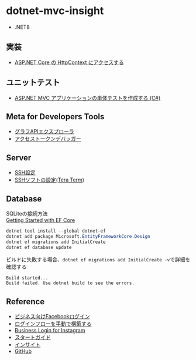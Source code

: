 # dotnet-mvc-insight
- .NET8

## 実装
- [ASP.NET Core の HttpContext にアクセスする](https://learn.microsoft.com/ja-jp/aspnet/core/fundamentals/http-context?view=aspnetcore-8.0)

## ユニットテスト
- [ASP.NET MVC アプリケーションの単体テストを作成する (C#)](https://learn.microsoft.com/ja-jp/aspnet/mvc/overview/older-versions-1/unit-testing/creating-unit-tests-for-asp-net-mvc-applications-cs)

## Meta for Developers Tools
- [グラフAPIエクスプローラ](https://developers.facebook.com/tools/explorer/)
- [アクセストークンデバッガー](https://developers.facebook.com/tools/debug/accesstoken/)

## Server
- [SSH設定](https://www.xserver.ne.jp/manual/man_server_ssh.php)
- [SSHソフトの設定(Tera Term)](https://www.xserver.ne.jp/manual/man_server_ssh_connect_tera.php)

## Database
SQLiteの接続方法<br />
[Getting Started with EF Core](https://learn.microsoft.com/en-us/ef/core/get-started/overview/first-app?tabs=netcore-cli)
```powershell
dotnet tool install --global dotnet-ef
dotnet add package Microsoft.EntityFrameworkCore.Design
dotnet ef migrations add InitialCreate
dotnet ef database update
```
ビルドに失敗する場合、`dotnet ef migrations add InitialCreate -v`で詳細を確認する
```powershell
Build started...
Build failed. Use dotnet build to see the errors.
```

## Reference
- [ビジネス向けFacebookログイン](https://developers.facebook.com/docs/facebook-login/facebook-login-for-business/)
- [ログインフローを手動で構築する](https://developers.facebook.com/docs/facebook-login/guides/advanced/manual-flow)
- [Business Login for Instagram](https://developers.facebook.com/docs/instagram/business-login-for-instagram/)
- [スタートガイド](https://developers.facebook.com/docs/instagram-api/getting-started)
- [インサイト](https://developers.facebook.com/docs/instagram-api/guides/insights)
- [GitHub](https://github.com/search?q=instagram+language%3AC%23+&type=repositories)